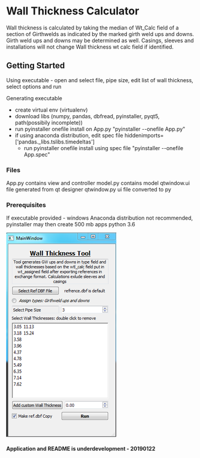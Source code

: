 # Wall Thickness Calculator

Wall thickness is calculated by taking the median of Wt_Calc field of a section of Girthwelds as indicated by the marked girth weld ups and downs. Girth weld ups and downs may be determined as well. Casings, sleeves and installations will not change Wall thickness wt calc field if identified.

## Getting Started

Using executable - open and select file, pipe size, edit list of wall thickness, select options and run

Generating executable 
- create virtual env (virtualenv) 
- download libs (numpy, pandas, dbfread, pyinstaller, pyqt5, path(possibily incomplete))
- run pyinstaller onefile install on App.py "pyinstaller --onefile App.py"
- if using anaconda distribution, edit spec file hiddenimports=['pandas._libs.tslibs.timedeltas']
  - run pyinstaller onefile install using spec file "pyinstaller --onefile App.spec"

### Files

App.py contains view and controller
model.py contains model
qtwindow.ui file generated from qt designer
qtwindow.py ui file converted to py

### Prerequisites

If executable provided - windows
Anaconda distribution not recommended, pyinstaller may then create 500 mb apps
python 3.6

![alt text](https://github.com/esolty/WT_App/blob/master/WT_tool.PNG "Pipe Wall Thickness Calculator")

#### Application and README is underdevelopment - 20190122
